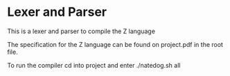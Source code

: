 # Lexer and Parser

This is a lexer and parser to compile the Z language

The specification for the Z language can be found on project.pdf in the root file.

To run the compiler cd into project and enter ./natedog.sh all
